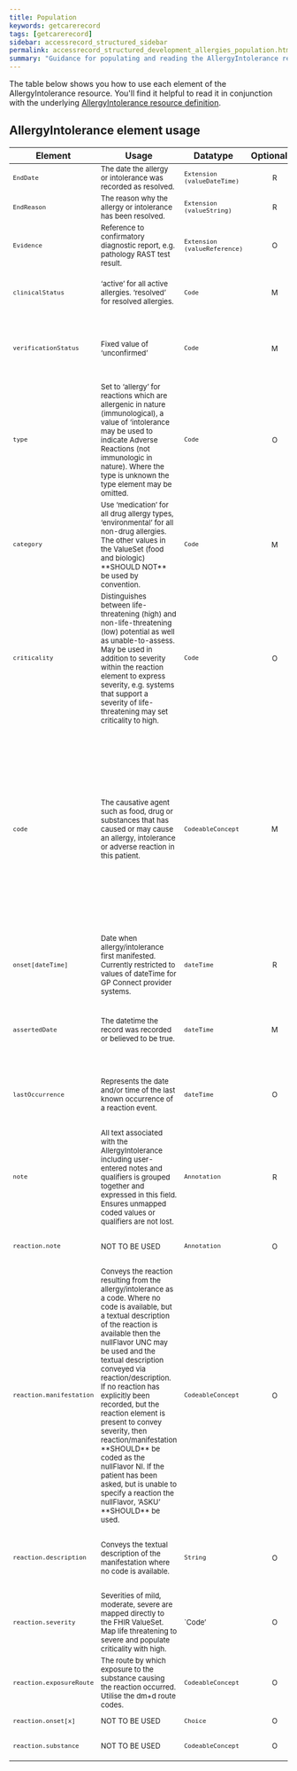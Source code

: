 ```yaml
---
title: Population
keywords: getcarerecord
tags: [getcarerecord]
sidebar: accessrecord_structured_sidebar
permalink: accessrecord_structured_development_allergies_population.html
summary: "Guidance for populating and reading the AllergyIntolerance resource"
---
```


The table below shows you how to use each element of the AllergyIntolerance resource. You'll find it helpful to read it in conjunction with the underlying [AllergyIntolerance resource definition](https://fhir.nhs.uk/STU3/StructureDefinition/CareConnect-GPC-AllergyIntolerance-1).

## AllergyIntolerance element usage ##

<table>
  <thead>
    <tr>
      <th>Element</th>
      <th>Usage</th>
      <th>Datatype</th>
      <th style="text-align: center">Optionality</th>
      <th>Guidance</th>
    </tr>
  </thead>
  <tbody>
    <tr>
      <td style="font-size: 13px"><code class="highlighter-rouge">EndDate</code></td>
      <td style="font-size: 13px">The date the allergy or intolerance was recorded as resolved.</td>
      <td style="font-size: 13px"><code class="highlighter-rouge">Extension (valueDateTime)</code></td>
      <td style="text-align: center; font-size: 13px">R</td>
      <td style="font-size: 13px">Must be populated if the status is set to ‘resolved’.</td>
    </tr>
    <tr>
      <td style="font-size: 13px"><code class="highlighter-rouge">EndReason</code></td>
      <td style="font-size: 13px">The reason why the allergy or intolerance has been resolved.</td>
      <td style="font-size: 13px"><code class="highlighter-rouge">Extension (valueString)</code></td>
      <td style="text-align: center; font-size: 13px">R</td>
      <td style="font-size: 13px"> </td>
    </tr>
    <tr>
      <td style="font-size: 13px"><code class="highlighter-rouge">Evidence</code></td>
      <td style="font-size: 13px">Reference to confirmatory diagnostic report, e.g. pathology RAST test result.</td>
      <td style="font-size: 13px"><code class="highlighter-rouge">Extension (valueReference)</code></td>
      <td style="text-align: center; font-size: 13px">O</td>
      <td style="font-size: 13px"> </td>
    </tr>
    <tr>
      <td style="font-size: 13px"><code class="highlighter-rouge">clinicalStatus</code></td>
      <td style="font-size: 13px">‘active’ for all active allergies. ‘resolved’ for resolved allergies.</td>
      <td style="font-size: 13px"><code class="highlighter-rouge">Code</code></td>
      <td style="text-align: center; font-size: 13px">M</td>
      <td style="font-size: 13px">Producers which support the concept of resolved/ended allergies **SHOULD** set the clinicalStatus of resolved allergies to ‘resolved’.</td>
    </tr>
    <tr>
      <td style="font-size: 13px"><code class="highlighter-rouge">verificationStatus</code></td>
      <td style="font-size: 13px">Fixed value of ‘unconfirmed’</td>
      <td style="font-size: 13px"><code class="highlighter-rouge">Code</code></td>
      <td style="text-align: center; font-size: 13px">M</td>
      <td style="font-size: 13px">DO NOT USE - this value is mandatory in base FHIR so cannot be removed. It is not a concept in GP systems and as such no meaning **SHOULD** be attributed to this field in consuming systems.</td>
    </tr>
    <tr>
      <td style="font-size: 13px"><code class="highlighter-rouge">type</code></td>
      <td style="font-size: 13px">Set to ‘allergy’ for reactions which are allergenic in nature (immunological), a value of ‘intolerance may be used to indicate Adverse Reactions (not immunologic in nature). Where the type is unknown the type element may be omitted.</td>
      <td style="font-size: 13px"><code class="highlighter-rouge">Code</code></td>
      <td style="text-align: center; font-size: 13px">O</td>
      <td style="font-size: 13px">Some systems allow explicit identification of Adverse Reactions and Intolerances and the type **SHOULD** be used to make this distinction where it exists.</td>
    </tr>
    <tr>
      <td style="font-size: 13px"><code class="highlighter-rouge">category</code></td>
      <td style="font-size: 13px">Use ‘medication’ for all drug allergy types, ‘environmental’ for all non-drug allergies. The other values in the ValueSet (food and biologic) **SHOULD NOT** be used by convention.</td>
      <td style="font-size: 13px"><code class="highlighter-rouge">Code</code></td>
      <td style="text-align: center; font-size: 13px">M</td>
      <td style="font-size: 13px">See note on ‘AllergyIntolerance Category’.</td>
    </tr>
    <tr>
      <td style="font-size: 13px"><code class="highlighter-rouge">criticality</code></td>
      <td style="font-size: 13px">Distinguishes between life-threatening (high) and non-life-threatening (low) potential as well as unable-to-assess. May be used in addition to severity within the reaction element to express severity, e.g. systems that support a severity of life-threatening may set criticality to high.</td>
      <td style="font-size: 13px"><code class="highlighter-rouge">Code</code></td>
      <td style="text-align: center; font-size: 13px">O</td>
      <td style="font-size: 13px">May be used in conjunction with reaction/severity by systems which support a severity of ‘Life Threatening’ or equivalent.</td>
    </tr>
    <tr>
      <td style="font-size: 13px"><code class="highlighter-rouge">code</code></td>
      <td style="font-size: 13px">The causative agent such as food, drug or substances that has caused or may cause an allergy, intolerance or adverse reaction in this patient.</td>
      <td style="font-size: 13px"><code class="highlighter-rouge">CodeableConcept</code></td>
      <td style="text-align: center; font-size: 13px">M</td>
      <td style="font-size: 13px">Systems will evolve to use the specified vocabulary of SNOMED CT concepts from the specified subset. The subset includes products and concepts from the substance and product hierarchies and allows medication concepts from the dm+d SNOMED CT extension. In the interim this coded element will hold the primary code for the AllergyIntolerance which may in the case of drug allergies be a medication code or a pre-coordinated code which triggers decision support on the system. Where the AllergyIntolerance has no coded representation in the source system, but is identified as such in the source record then the appropriate degrade code may be used and the text of the AllergyIntolerance placed in the text of the code.</td>
    </tr>
    <tr>
      <td style="font-size: 13px"><code class="highlighter-rouge">onset[dateTime]</code></td>
      <td style="font-size: 13px">Date when allergy/intolerance first manifested. Currently restricted to values of dateTime for GP Connect provider systems.</td>
      <td style="font-size: 13px"><code class="highlighter-rouge">dateTime</code></td>
      <td style="text-align: center; font-size: 13px">R</td>
      <td style="font-size: 13px">Present and populated when the provider system records an explicit onset date for an allergy.</td>
    </tr>
    <tr>
      <td style="font-size: 13px"><code class="highlighter-rouge">assertedDate</code></td>
      <td style="font-size: 13px">The datetime the record was recorded or believed to be true.</td>
      <td style="font-size: 13px"><code class="highlighter-rouge">dateTime</code></td>
      <td style="text-align: center; font-size: 13px">M</td>
      <td style="font-size: 13px">The asserted date is when the allergy related to the patient was asserted. In many cases, this will be when the allergy is entered onto the system, although some systems may allow this date to be modified.</td>
    </tr>
    <tr>
      <td style="font-size: 13px"><code class="highlighter-rouge">lastOccurrence</code></td>
      <td style="font-size: 13px">Represents the date and/or time of the last known occurrence of a reaction event.</td>
      <td style="font-size: 13px"><code class="highlighter-rouge">dateTime</code></td>
      <td style="text-align: center; font-size: 13px">O</td>
      <td style="font-size: 13px">May not currently be available from participating systems and may be omitted. Ommission **SHOULD NOT** prejudice the ability of providers and consumers to process this element if and when it is available.</td>
    </tr>
    <tr>
      <td style="font-size: 13px"><code class="highlighter-rouge">note</code></td>
      <td style="font-size: 13px">All text associated with the AllergyIntolerance including user-entered notes and qualifiers is grouped together and expressed in this field. Ensures unmapped coded values or qualifiers are not lost.</td>
      <td style="font-size: 13px"><code class="highlighter-rouge">Annotation</code></td>
      <td style="text-align: center; font-size: 13px">R</td>
      <td style="font-size: 13px">Must be used to contain any textual data relevant to the allergy.</td>
    </tr>
    <tr>
      <td style="font-size: 13px"><code class="highlighter-rouge">reaction.note</code></td>
      <td style="font-size: 13px">NOT TO BE USED</td>
      <td style="font-size: 13px"><code class="highlighter-rouge">Annotation</code></td>
      <td style="text-align: center; font-size: 13px">O</td>
      <td style="font-size: 13px">AllergyIntolerance.note **SHOULD** contain all of the consolidated text from the allergy/intolerance.</td>
    </tr>
    <tr>
      <td style="font-size: 13px"><code class="highlighter-rouge">reaction.manifestation</code></td>
      <td style="font-size: 13px">Conveys the reaction resulting from the allergy/intolerance as a code. Where no code is available, but a textual description of the reaction is available then the nullFlavor UNC may be used and the textual description conveyed via reaction/description. If no reaction has explicitly been recorded, but the reaction element is present to convey severity, then reaction/manifestation **SHOULD** be coded as the nullFlavor NI. If the patient has been asked, but is unable to specify a reaction the nullFlavor, ‘ASKU’ **SHOULD** be used.</td>
      <td style="font-size: 13px"><code class="highlighter-rouge">CodeableConcept</code></td>
      <td style="text-align: center; font-size: 13px">O</td>
      <td style="font-size: 13px"> </td>
    </tr>
    <tr>
      <td style="font-size: 13px"><code class="highlighter-rouge">reaction.description</code></td>
      <td style="font-size: 13px">Conveys the textual description of the manifestation where no code is available.</td>
      <td style="font-size: 13px"><code class="highlighter-rouge">String</code></td>
      <td style="text-align: center; font-size: 13px">O</td>
      <td style="font-size: 13px">A consuming system may concatenate the contents (appropriately labelled) with text in AllergyIntolerance.note if a textual description of the manifestation is not supported in the receiving system record structure.</td>
    </tr>
    <tr>
      <td style="font-size: 13px"><code class="highlighter-rouge">reaction.severity</code></td>
      <td style="font-size: 13px">Severities of mild, moderate, severe are mapped directly to the FHIR ValueSet. Map life threatening to severe and populate criticality with high.</td>
      <td style="font-size: 13px">`Code’</td>
      <td style="text-align: center; font-size: 13px">O</td>
      <td style="font-size: 13px">Unmapped or converted severity codes in original system **SHOULD** be expressed in AllergyIntolerance.note.</td>
    </tr>
    <tr>
      <td style="font-size: 13px"><code class="highlighter-rouge">reaction.exposureRoute</code></td>
      <td style="font-size: 13px">The route by which exposure to the substance causing the reaction occurred. Utilise the dm+d route codes.</td>
      <td style="font-size: 13px"><code class="highlighter-rouge">CodeableConcept</code></td>
      <td style="text-align: center; font-size: 13px">O</td>
      <td style="font-size: 13px"> </td>
    </tr>
    <tr>
      <td style="font-size: 13px"><code class="highlighter-rouge">reaction.onset[x]</code></td>
      <td style="font-size: 13px">NOT TO BE USED</td>
      <td style="font-size: 13px"><code class="highlighter-rouge">Choice</code></td>
      <td style="text-align: center; font-size: 13px">O</td>
      <td style="font-size: 13px">Onset explicitly supplied via AllergyIntolerance.onset[dateTime].</td>
    </tr>
    <tr>
      <td style="font-size: 13px"><code class="highlighter-rouge">reaction.substance</code></td>
      <td style="font-size: 13px">NOT TO BE USED</td>
      <td style="font-size: 13px"><code class="highlighter-rouge">CodeableConcept</code></td>
      <td style="text-align: center; font-size: 13px">O</td>
      <td style="font-size: 13px">The causative is explicitly and specifically coded via AllergyIntolerance.code.</td>
    </tr>
  </tbody>
</table>
